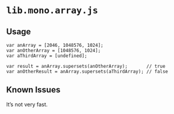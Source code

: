#	`lib.mono.array.js`

##	Usage

	var anArray = [2046, 1048576, 1024];	
	var anOtherArray = [1048576, 1024];
	var aThirdArray = [undefined];

	var result = anArray.supersets(anOtherArray);		// true
	var anOtherResult = anArray.supersets(aThirdArray);	// false
	
	
	
	
	
##	Known Issues

It’s not very fast.




